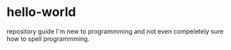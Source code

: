 # hello-world
repository guide
I'm new to programmming and not even compeletely sure how to spell programmming.
